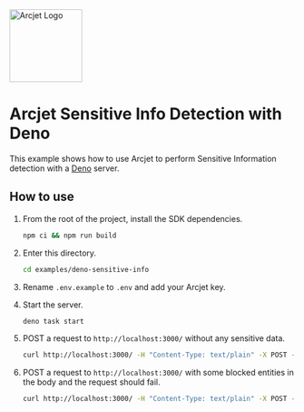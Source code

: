 <a href="https://arcjet.com" target="_arcjet-home">
  <picture>
    <source media="(prefers-color-scheme: dark)" srcset="https://arcjet.com/logo/arcjet-dark-lockup-voyage-horizontal.svg">
    <img src="https://arcjet.com/logo/arcjet-light-lockup-voyage-horizontal.svg" alt="Arcjet Logo" height="128" width="auto">
  </picture>
</a>

# Arcjet Sensitive Info Detection with Deno

This example shows how to use Arcjet to perform Sensitive Information detection
with a [Deno](https://deno.com/) server.

## How to use

1. From the root of the project, install the SDK dependencies.

   ```bash
   npm ci && npm run build
   ```

2. Enter this directory.

   ```bash
   cd examples/deno-sensitive-info
   ```

3. Rename `.env.example` to `.env` and add your Arcjet key.

4. Start the server.

   ```bash
   deno task start
   ```

5. POST a request to `http://localhost:3000/` without any sensitive data.

   ```bash
   curl http://localhost:3000/ -H "Content-Type: text/plain" -X POST --data "hello world!"
   ```

6. POST a request to `http://localhost:3000/` with some blocked entities in the
   body and the request should fail.

   ```bash
   curl http://localhost:3000/ -H "Content-Type: text/plain" -X POST --data "my email address is test@example.com"
   ```
